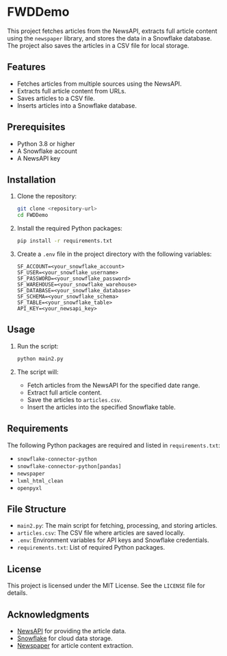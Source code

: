 # FWDDemo

This project fetches articles from the NewsAPI, extracts full article content using the `newspaper` library, and stores the data in a Snowflake database. The project also saves the articles in a CSV file for local storage.

## Features

- Fetches articles from multiple sources using the NewsAPI.
- Extracts full article content from URLs.
- Saves articles to a CSV file.
- Inserts articles into a Snowflake database.

## Prerequisites

- Python 3.8 or higher
- A Snowflake account
- A NewsAPI key

## Installation

1. Clone the repository:
   ```bash
   git clone <repository-url>
   cd FWDDemo
   ```

2. Install the required Python packages:
   ```bash
   pip install -r requirements.txt
   ```

3. Create a `.env` file in the project directory with the following variables:
   ```env
   SF_ACCOUNT=<your_snowflake_account>
   SF_USER=<your_snowflake_username>
   SF_PASSWORD=<your_snowflake_password>
   SF_WAREHOUSE=<your_snowflake_warehouse>
   SF_DATABASE=<your_snowflake_database>
   SF_SCHEMA=<your_snowflake_schema>
   SF_TABLE=<your_snowflake_table>
   API_KEY=<your_newsapi_key>
   ```

## Usage

1. Run the script:
   ```bash
   python main2.py
   ```

2. The script will:
   - Fetch articles from the NewsAPI for the specified date range.
   - Extract full article content.
   - Save the articles to `articles.csv`.
   - Insert the articles into the specified Snowflake table.

## Requirements

The following Python packages are required and listed in `requirements.txt`:

- `snowflake-connector-python`
- `snowflake-connector-python[pandas]`
- `newspaper`
- `lxml_html_clean`
- `openpyxl`

## File Structure

- `main2.py`: The main script for fetching, processing, and storing articles.
- `articles.csv`: The CSV file where articles are saved locally.
- `.env`: Environment variables for API keys and Snowflake credentials.
- `requirements.txt`: List of required Python packages.

## License

This project is licensed under the MIT License. See the `LICENSE` file for details.

## Acknowledgments

- [NewsAPI](https://newsapi.org/) for providing the article data.
- [Snowflake](https://www.snowflake.com/) for cloud data storage.
- [Newspaper](https://newspaper.readthedocs.io/) for article content extraction.